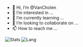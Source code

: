 - 👋 Hi, I’m @VanCholen
- 👀 I’m interested in ...
- 🌱 I’m currently learning ...
- 💞️ I’m looking to collaborate on ...
- 📫 How to reach me ...

![Stats](https://github-readme-stats.vercel.app/api?username=vancholen)
![Lang](https://github-readme-stats.vercel.app/api/top-langs/?username=vancholen&hide=ipynb,html&layout=compact)

<!---
VanCholen/VanCholen is a ✨ special ✨ repository because its `README.md` (this file) appears on your GitHub profile.
You can click the Preview link to take a look at your changes.
--->
